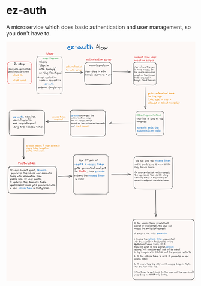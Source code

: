 # ez-auth
A microservice which does basic authentication and user management, so you don't have to.

<p align="center">
  <img src="./assets/ez-auth-architecture.png" alt="ez-auth flow" title="ez-auth flow">
</p>
